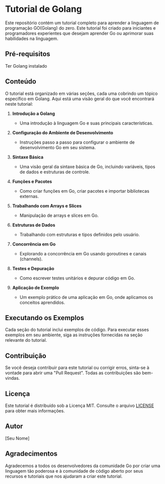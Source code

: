 # Tutorial de Golang

Este repositório contém um tutorial completo para aprender a linguagem de programação GO(Golang) do zero. Este tutorial foi criado para iniciantes e programadores experientes que desejam aprender Go ou aprimorar suas habilidades na linguagem.

## Pr&eacute;-requisitos
Ter Golang instalado

## Conteúdo

O tutorial está organizado em várias seções, cada uma cobrindo um tópico específico em Golang. Aqui está uma visão geral do que você encontrará neste tutorial:

1. **Introdução a Golang**
   - Uma introdução à linguagem Go e suas principais características.
   
2. **Configuração do Ambiente de Desenvolvimento**
   - Instruções passo a passo para configurar o ambiente de desenvolvimento Go em seu sistema.

3. **Sintaxe Básica**
   - Uma visão geral da sintaxe básica de Go, incluindo variáveis, tipos de dados e estruturas de controle.

4. **Funções e Pacotes**
   - Como criar funções em Go, criar pacotes e importar bibliotecas externas.

5. **Trabalhando com Arrays e Slices**
   - Manipulação de arrays e slices em Go.

6. **Estruturas de Dados**
   - Trabalhando com estruturas e tipos definidos pelo usuário.

7. **Concorrência em Go**
   - Explorando a concorrência em Go usando goroutines e canais (channels).

8. **Testes e Depuração**
   - Como escrever testes unitários e depurar código em Go.

9. **Aplicação de Exemplo**
   - Um exemplo prático de uma aplicação em Go, onde aplicamos os conceitos aprendidos.

## Executando os Exemplos

Cada seção do tutorial inclui exemplos de código. Para executar esses exemplos em seu ambiente, siga as instruções fornecidas na seção relevante do tutorial.

## Contribuição

Se você deseja contribuir para este tutorial ou corrigir erros, sinta-se à vontade para abrir uma "Pull Request". Todas as contribuições são bem-vindas.

## Licença

Este tutorial é distribuído sob a Licença MIT. Consulte o arquivo [LICENSE](LICENSE) para obter mais informações.

## Autor

[Seu Nome]

## Agradecimentos

Agradecemos a todos os desenvolvedores da comunidade Go por criar uma linguagem tão poderosa e à comunidade de código aberto por seus recursos e tutoriais que nos ajudaram a criar este tutorial.

